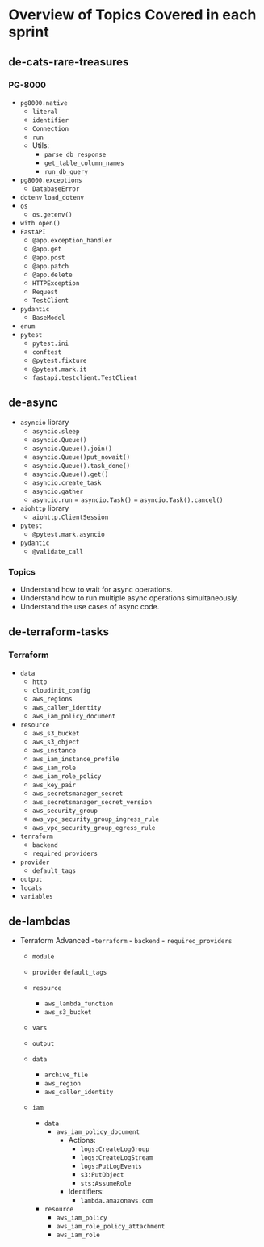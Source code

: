 # Overview of Topics Covered in each sprint

## de-cats-rare-treasures
### PG-8000
- `pg8000.native`
    - `literal`
    - `identifier`
    - `Connection`
    - `run`
    - Utils:
        - `parse_db_response`
        - `get_table_column_names`
        - `run_db_query`
- `pg8000.exceptions`
    - `DatabaseError`
- `dotenv`
    `load_dotenv`
- `os`
    - `os.getenv()`
- `with open()`
- `FastAPI`
    - `@app.exception_handler`
    - `@app.get`
    - `@app.post`
    - `@app.patch`
    - `@app.delete`
    - `HTTPException`
    - `Request`
    - `TestClient`
- `pydantic`
    - `BaseModel`
- `enum`
- `pytest`
    - `pytest.ini`
    - `conftest`
    - `@pytest.fixture`
    - `@pytest.mark.it`
    - `fastapi.testclient.TestClient`
## de-async
- `asyncio` library
    - `asyncio.sleep`
    - `asyncio.Queue()`
    - `asyncio.Queue().join()`
    - `asyncio.Queue()put_nowait()`
    - `asyncio.Queue().task_done()`
    - `asyncio.Queue().get()`
    - `asyncio.create_task`
    - `asyncio.gather`
    - `asyncio.run`
    = `asyncio.Task()`
    = `asyncio.Task().cancel()`
- `aiohttp` library
    - `aiohttp.ClientSession`
- `pytest`
    - `@pytest.mark.asyncio`
- `pydantic`
    - `@validate_call`
### Topics
- Understand how to wait for async operations.
- Understand how to run multiple async operations simultaneously.
- Understand the use cases of async code.

## de-terraform-tasks
### Terraform
- `data`
    - `http`
    - `cloudinit_config`
    - `aws_regions`
    - `aws_caller_identity`
    - `aws_iam_policy_document`
- `resource`
    - `aws_s3_bucket`
    - `aws_s3_object`
    - `aws_instance`
    - `aws_iam_instance_profile`
    - `aws_iam_role`
    - `aws_iam_role_policy`
    - `aws_key_pair`
    - `aws_secretsmanager_secret`
    - `aws_secretsmanager_secret_version`
    - `aws_security_group`
    - `aws_vpc_security_group_ingress_rule`
    - `aws_vpc_security_group_egress_rule`
- `terraform`
    - `backend`
    - `required_providers`
- `provider`
    - `default_tags`
- `output`
- `locals`
- `variables`

## de-lambdas
- Terraform Advanced
    -`terraform`
        - `backend`
        - `required_providers`
    - `module`
    - `provider`
        `default_tags`
    - `resource`
        - `aws_lambda_function`
        - `aws_s3_bucket`

    - `vars`
    - `output`
    - `data`
        - `archive_file`
        - `aws_region`
        - `aws_caller_identity`
    - `iam`
        - `data`
            - `aws_iam_policy_document`
                - Actions:
                    - `logs:CreateLogGroup`
                    - `logs:CreateLogStream`
                    - `logs:PutLogEvents`
                    - `s3:PutObject`
                    - `sts:AssumeRole`
                - Identifiers:
                    - `lambda.amazonaws.com`
        - `resource`
            - `aws_iam_policy`
            - `aws_iam_role_policy_attachment`
            - `aws_iam_role`

